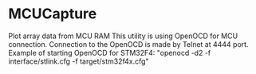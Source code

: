 # MCUCapture
Plot array data from MCU RAM
This utility is using OpenOCD for MCU connection. Connection to the OpenOCD is made by Telnet at 4444 port.  
Example of starting OpenOCD for STM32F4: "openocd -d2 -f interface/stlink.cfg -f target/stm32f4x.cfg"

